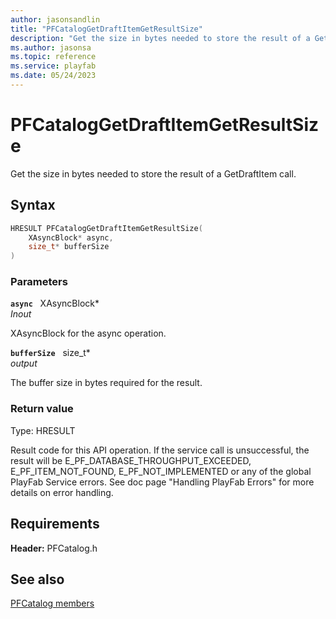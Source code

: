 ```yaml
---
author: jasonsandlin
title: "PFCatalogGetDraftItemGetResultSize"
description: "Get the size in bytes needed to store the result of a GetDraftItem call."
ms.author: jasonsa
ms.topic: reference
ms.service: playfab
ms.date: 05/24/2023
---
```


# PFCatalogGetDraftItemGetResultSize  

Get the size in bytes needed to store the result of a GetDraftItem call.  

## Syntax  
  
```cpp
HRESULT PFCatalogGetDraftItemGetResultSize(  
    XAsyncBlock* async,  
    size_t* bufferSize  
)  
```  
  
### Parameters  
  
**`async`** &nbsp; XAsyncBlock*  
*_Inout_*  
  
XAsyncBlock for the async operation.  
  
**`bufferSize`** &nbsp; size_t*  
*output*  
  
The buffer size in bytes required for the result.  
  
  
### Return value
Type: HRESULT
  
Result code for this API operation. If the service call is unsuccessful, the result will be E_PF_DATABASE_THROUGHPUT_EXCEEDED, E_PF_ITEM_NOT_FOUND, E_PF_NOT_IMPLEMENTED or any of the global PlayFab Service errors. See doc page "Handling PlayFab Errors" for more details on error handling.
  
  
## Requirements  
  
**Header:** PFCatalog.h
  
## See also  
[PFCatalog members](../pfcatalog_members.md)  

  
  
